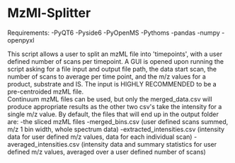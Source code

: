 # MzMl-Splitter

Requirements:
-PyQT6
-Pyside6
-PyOpenMS
-Pythoms
-pandas
-numpy
-openpyxl


This script allows a user to split an mzML file into 'timepoints', with a user defined number of scans per timepoint.
A GUI is opened upon running the script asking for a file input and output file path, the data start scan, the number of scans to average per time point, and the m/z values for a product, substrate and IS.
The input is HIGHLY RECOMMENDED to be a pre-centroided mzML file.  
Continuum mzML files can be used, but only the merged_data.csv will produce appropriate results as the other two csv's take the intensity for a single m/z value.
By default, the files that will end up in the output folder are:
-the sliced mzML files
-merged_bins.csv (user defined scans summed, m/z 1 bin width, whole spectrum data)
-extracted_intensities.csv (intensity data for user defined m/z values, data for each individual scan)
-averaged_intensities.csv (intensity data and summary statistics for user defined m/z values, averaged over a user defined number of scans)

